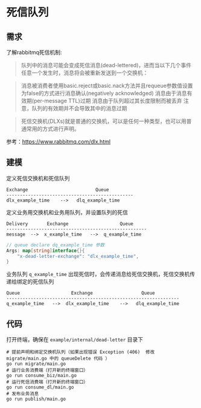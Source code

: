 # 死信队列


## 需求

了解rabbitmq死信机制:

> 队列中的消息可能会变成死信消息(dead-lettered)，进而当以下几个事件任意一个发生时，消息将会被重新发送到一个交换机：

> 消息被消费者使用basic.reject或basic.nack方法并且requeue参数值设置为false的方式进行消息确认(negatively acknowledged)
消息由于消息有效期(per-message TTL)过期
消息由于队列超过其长度限制而被丢弃
注意，队列的有效期并不会导致其中的消息过期

> 死信交换机(DLXs)就是普通的交换机，可以是任何一种类型，也可以用普通常用的方式进行声明。

参考：https://www.rabbitmq.com/dlx.html


## 建模

定义死信交换机和死信队列

```shell
Exchange                         Queue
-----------------------------------------------
dlx_example_time    -->   dlq_example_time
```


定义业务用交换机和业务用队列，并设置队列的死信

```shell
Delivery       Exchange                   Queue
----------------------------------------------------
message  -->  x_example_time   -->  q_example_time
```

```go
// queue declare dq_example_time 参数
Args: map[string]interface{}{
    "x-dead-letter-exchange": "dlx_example_time",
}
```

业务队列 `q_example_time` 出现死信时，会传递消息给死信交换机，死信交换机传递给绑定的死信队列

```shell
Queue                   Exchange                  Queue
----------------------------------------------------------------
q_example_time   -->  dlx_example_time    -->   dlq_example_time
```


## 代码

打开终端，确保在 `example/internal/dead-letter` 目录下
```shell
# 提前声明和绑定交换机队列（如果出现错误 Exception (406)  修改 migrate/main.go 中的 queueDelete 代码 ）
go run migrate/main.go
# 运行业务消费端（打开新的终端窗口）
go run consume_biz/main.go
# 运行死信消费端（打开新的终端窗口）
go run consume_dl/main.go
# 发布业务消息
go run publish/main.go
```